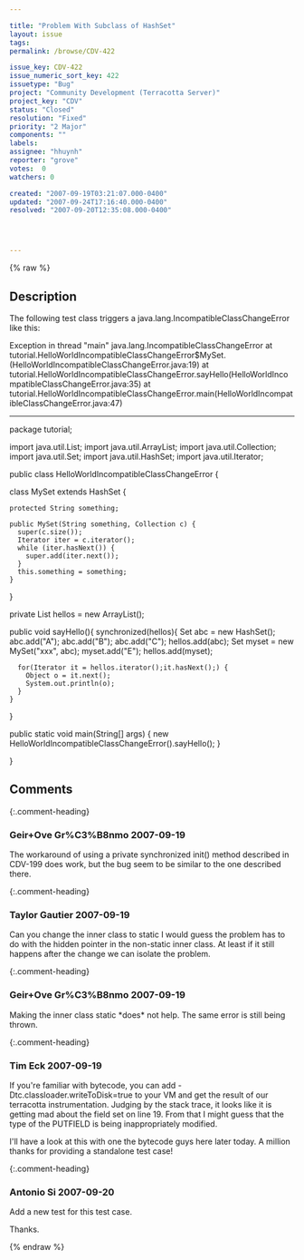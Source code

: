 ```yaml
---

title: "Problem With Subclass of HashSet"
layout: issue
tags: 
permalink: /browse/CDV-422

issue_key: CDV-422
issue_numeric_sort_key: 422
issuetype: "Bug"
project: "Community Development (Terracotta Server)"
project_key: "CDV"
status: "Closed"
resolution: "Fixed"
priority: "2 Major"
components: ""
labels: 
assignee: "hhuynh"
reporter: "grove"
votes:  0
watchers: 0

created: "2007-09-19T03:21:07.000-0400"
updated: "2007-09-24T17:16:40.000-0400"
resolved: "2007-09-20T12:35:08.000-0400"




---
```


{% raw %}

## Description

<div markdown="1" class="description">

The following test class triggers a java.lang.IncompatibleClassChangeError like this:

Exception in thread "main" java.lang.IncompatibleClassChangeError
        at tutorial.HelloWorldIncompatibleClassChangeError$MySet.<init>(HelloWorldIncompatibleClassChangeError.java:19)
        at tutorial.HelloWorldIncompatibleClassChangeError.sayHello(HelloWorldIncompatibleClassChangeError.java:35)
        at tutorial.HelloWorldIncompatibleClassChangeError.main(HelloWorldIncompatibleClassChangeError.java:47)

- - -

package tutorial;

import java.util.List;
import java.util.ArrayList;
import java.util.Collection;
import java.util.Set;
import java.util.HashSet;
import java.util.Iterator;

public class HelloWorldIncompatibleClassChangeError \{

  class MySet extends HashSet \{

    protected String something;
    
    public MySet(String something, Collection c) {
      super(c.size());      
      Iterator iter = c.iterator();
      while (iter.hasNext()) {
        super.add(iter.next());
      }
      this.something = something;
    }
  \}
  
  private List hellos = new ArrayList();

  public void sayHello()\{
    synchronized(hellos){
      Set abc = new HashSet();
      abc.add("A");
      abc.add("B");
      abc.add("C");
      hellos.add(abc);
      Set myset = new MySet("xxx", abc);
      myset.add("E");
      hellos.add(myset);
        
      for(Iterator it = hellos.iterator();it.hasNext();) {
        Object o = it.next();
        System.out.println(o);
      }
    }
  \}

  public static void main(String[] args) \{
    new HelloWorldIncompatibleClassChangeError().sayHello();
  \}

\}



</div>

## Comments


{:.comment-heading}
### **Geir+Ove Gr%C3%B8nmo** <span class="date">2007-09-19</span>

<div markdown="1" class="comment">

The workaround of using a private synchronized init() method described in CDV-199 does work, but the bug seem to be similar to the one described there.


</div>


{:.comment-heading}
### **Taylor Gautier** <span class="date">2007-09-19</span>

<div markdown="1" class="comment">

Can you change the inner class to static I would guess the problem has to do with the hidden pointer in the non-static inner class.  At least if it still happens after the change we can isolate the problem.


</div>


{:.comment-heading}
### **Geir+Ove Gr%C3%B8nmo** <span class="date">2007-09-19</span>

<div markdown="1" class="comment">

Making the inner class static \*does\* not help. The same error is still being thrown.

</div>


{:.comment-heading}
### **Tim Eck** <span class="date">2007-09-19</span>

<div markdown="1" class="comment">

If you're familiar with bytecode, you can add -Dtc.classloader.writeToDisk=true to your VM and get the result of our terracotta instrumentation. Judging by the stack trace, it looks like it is getting mad about the field set on line 19. From that I might guess that the type of the PUTFIELD is being inappropriately modified. 

I'll have a look at this with one the bytecode guys here later today. A million thanks for providing a standalone test case!

</div>


{:.comment-heading}
### **Antonio Si** <span class="date">2007-09-20</span>

<div markdown="1" class="comment">

Add a new test for this test case.

Thanks.

</div>



{% endraw %}
